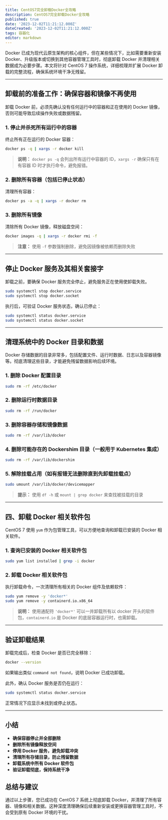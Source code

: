 ```yaml
---
title: CentOS7完全卸载Docker全攻略
description: CentOS7完全卸载Docker全攻略
published: true
date: '2023-12-02T11:21:12.000Z'
dateCreated: '2023-12-02T11:21:12.000Z'
tags: 容器化
editor: markdown
---
```


Docker 已成为现代云原生架构的核心组件，但在某些情况下，比如需要重新安装 Docker、升级版本或切换到其他容器管理工具时，彻底卸载 Docker 并清理相关数据成为必要步骤。本文将针对 CentOS 7 操作系统，详细梳理并扩展 Docker 卸载的完整流程，确保系统环境干净无残留。

<!-- more -->

---

## 卸载前的准备工作：确保容器和镜像不再使用

卸载 Docker 前，必须先确认没有任何运行中的容器和正在使用的 Docker 镜像，否则可能导致后续操作失败或数据残留。

### 1. 停止并杀死所有运行中的容器

终止所有正在运行的 Docker 容器：

```bash
docker ps -q | xargs -r docker kill
```

> **说明：** `docker ps -q` 会列出所有运行中容器的 ID，`xargs -r` 确保只有在有容器 ID 时才执行命令，避免报错。

### 2. 删除所有容器（包括已停止状态）

清理所有容器：

```bash
docker ps -a -q | xargs -r docker rm
```

### 3. 删除所有镜像

清除所有 Docker 镜像，释放磁盘空间：

```bash
docker images -q | xargs -r docker rmi -f
```

> **注意：** 使用 `-f` 参数强制删除，避免因镜像被依赖而删除失败

---

## 停止 Docker 服务及其相关套接字

卸载之前，要确保 Docker 服务完全停止，避免服务正在使用使卸载失败。

```bash
sudo systemctl stop docker.service
sudo systemctl stop docker.socket
```

执行后，可验证 Docker 服务状态，确认已停止：

```bash
sudo systemctl status docker.service
sudo systemctl status docker.socket
```

---

## 清理系统中的 Docker 目录和数据

Docker 存储数据的目录非常多，包括配置文件、运行时数据、日志以及容器镜像等。彻底清理这些目录，才能避免残留数据影响后续环境。

### 1. 删除 Docker 配置目录

```bash
sudo rm -rf /etc/docker
```

### 2. 删除运行时数据目录

```bash
sudo rm -rf /run/docker
```

### 3. 删除容器存储和镜像数据

```bash
sudo rm -rf /var/lib/docker
```

### 4. 删除可能存在的 Dockershim 目录（一般用于 Kubernetes 集成）

```bash
sudo rm -rf /var/lib/dockershim
```

### 5. 解除挂载占用（如有报错无法删除直到先卸载挂载点）

```bash
sudo umount /var/lib/docker/devicemapper
```

> **提示：** 使用 `df -h` 或 `mount | grep docker` 来查找被挂载的目录

---

## 四、卸载 Docker 相关软件包

CentOS 7 使用 `yum` 作为包管理工具，可以方便地查询和卸载已安装的 Docker 相关软件。

### 1. 查询已安装的 Docker 相关软件包

```bash
sudo yum list installed | grep -i docker
```

### 2. 卸载 Docker 相关软件包

执行卸载命令，一次清理所有相关的 Docker 组件及依赖软件：

```bash
sudo yum remove -y 'docker*'
sudo yum remove -y containerd.io.x86_64
```

> **说明：** 使用通配符 `'docker*'` 可以一并卸载所有以 docker 开头的软件包，`containerd.io` 是 Docker 的底层容器运行时，也需卸载。

---

## 验证卸载结果

卸载完成后，检查 Docker 是否已完全移除：

```bash
docker --version
```

如果输出类似 `command not found`，说明 Docker 已成功卸载。

此外，确认 Docker 服务是否仍在运行：

```bash
sudo systemctl status docker.service
```

正常情况下应显示未找到或停止状态。

---

## 小结

- **确保容器停止并全部删除**
- **删除所有镜像释放空间**
- **停用 Docker 服务，避免卸载冲突**
- **清理所有存储目录，防止残留数据**
- **卸载系统中所有 Docker 软件包**
- **验证卸载彻底，保持系统干净**

## 总结与建议

通过以上步骤，您已成功在 CentOS 7 系统上彻底卸载 Docker，并清理了所有容器、镜像和相关数据。这种深度清理确保后续重新安装或更换容器管理工具时，不会受到原有 Docker 环境的干扰。